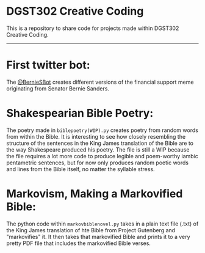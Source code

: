 # DGST302 Creative Coding
This is a repository to share code for projects made within DGST302 Creative Coding.


* * *

# First twitter bot:
The [@BernieSBot](https://twitter.com/BernieSBot) creates different versions of the financial support meme originating from Senator Bernie Sanders.

# Shakespearian Bible Poetry:
The poetry made in `biblepoetry(WIP).py` creates poetry from random words from within the Bible. It is interesting to see how closely resembling the structure of the sentences in the King James translation of the Bible are to the way Shakespeare produced his poetry. The file is still a WIP because the file requires a lot more code to produce legible and poem-worthy iambic pentametric sentences, but for now only produces random poetic words and lines from the Bible itself, no matter the syllable stress.

# Markovism, Making a Markovified Bible:
The python code within `markovbiblenovel.py` takes in a plain text file (.txt) of the King James translation of hte Bible from Project Gutenberg and "markovifies" it. It then takes that markovified Bible and prints it to a very pretty PDF file that includes the markovified Bible verses.
